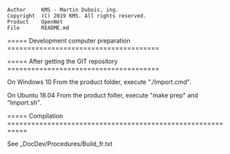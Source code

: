 
	Author     KMS - Martin Dubois, ing.
	Copyright  (C) 2019 KMS. All rights reserved.
	Product    OpenNet
	File       README.md

===== Development computer preparation ======================================


===== After getting the GIT repository ======================================

On Windows 10
	From the product folder, execute "./Import.cmd".

On Ubuntu 18.04
	From the product folter, execute "make prep" and "Import.sh".

===== Compilation ===========================================================

See _DocDev/Procedures/Build_fr.txt
